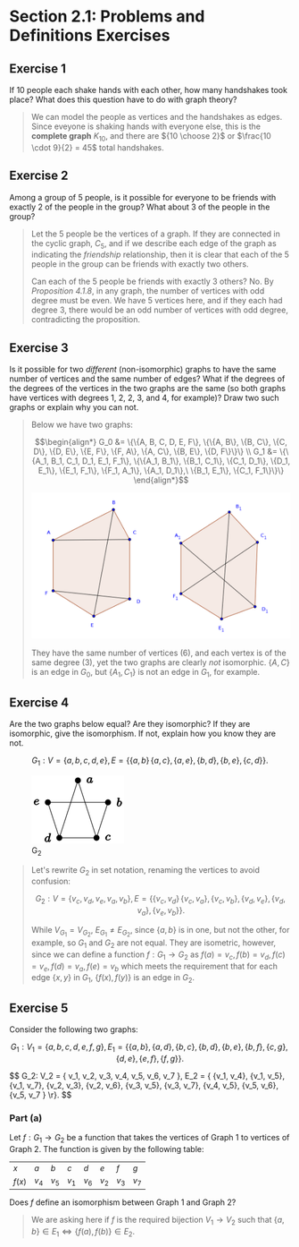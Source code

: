 # Section 2.1: Problems and Definitions Exercises


## Exercise 1

If 10 people each shake hands with each other, how many handshakes took place?
What does this question have to do with graph theory?

> We can model the people as vertices and the handshakes as edges. Since
> eveyone is shaking hands with everyone else, this is the **complete graph**
> $K_10$, and there are ${10 \choose 2}$ or
> $\frac{10 \cdot 9}{2} = 45$ total handshakes.


## Exercise 2

Among a group of 5 people, is it possible for everyone to be friends with
exactly 2 of the people in the group? What about 3 of the people in the group?

> Let the 5 people be the vertices of a graph.  If they are connected in the
> cyclic graph, $C_5$, and if we describe each edge of the graph as indicating
> the *friendship* relationship, then it is clear that each of the 5 people
> in the group can be friends with exactly two others.
>
> Can each of the 5 people be friends with exactly 3 others? No. By
> *Proposition 4.1.8*, in any graph, the number of vertices with odd degree
> must be even.  We have 5 vertices here, and if they each had degree 3, there
> would be an odd number of vertices with odd degree, contradicting the
> proposition.


## Exercise 3

Is it possible for two *different* (non-isomorphic) graphs to have the same
number of vertices and the same number of edges?  What if the degrees of the
degrees of the vertices in the two graphs are the same (so both graphs have
vertices with degrees 1, 2, 2, 3, and 4, for example)? Draw two such graphs
or explain why you can not.

> Below we have two graphs:
> ```math
> \begin{align*}
> G_0 &= \{\{A, B, C, D, E, F\}, \{\{A, B\}, \{B, C\}, \{C, D\}, \{D, E\},
> \{E, F\}, \{F, A\}, \{A, C\}, \{B, E\}, \{D, F\}\}\} \\
> G_1 &= \{\{A_1, B_1, C_1, D_1, E_1, F_1\}, \{\{A_1, B_1\}, \{B_1, C_1\},
> \{C_1, D_1\}, \{D_1, E_1\}, \{E_1, F_1\}, \{F_1, A_1\}, \{A_1, D_1\},\
> \{B_1, E_1\}, \{C_1, F_1\}\}\}
> \end{align*}
> ```
>  ![Non-isometric Graphs](illustrations/non-isometric_graphs.png)
>
> They have the same number of vertices (6), and each vertex is of the same
> degree (3), yet the two graphs are clearly *not* isomorphic. $\{A, C\}$ is
> an edge in $G_0$, but $\{A_1, C_1\}$ is not an edge in $G_1$, for example.


## Exercise 4

Are the two graphs below equal? Are they isomorphic? If they are isomorphic,
give the isomorphism. If not, explain how you know they are not.

$$
G_1: V = \{a, b, c, d, e\}, E = \{\{a, b\}\, \{a, c\}, \{a, e\}, \{b, d\},
         \{b, e\}, \{c, d\}\}.
$$

<figure>
<img src="illustrations/ex4.1.4g2.svg" alt="Graph 2">
<figcaption>
G<sub>2</sub>
</figcaption>
</figure>

> Let's rewrite $G_2$ in set notation, renaming the vertices to avoid
> confusion:
>
> $$ 
> G_2: V = \{v_c, v_d, v_e, v_a, v_b\}, E = \{\{v_c, v_d\}\, \{v_c, v_a\},
> \{v_c, v_b\}, \{v_d, v_e\}, \{v_d, v_a\}, \{v_e, v_b\}\}.
> $$ 
>
> While $V_{G_1} = V_{G_2}$, $E_{G_1} \neq E_{G_2}$, since $\{a, b\}$ is
> in one, but not the other, for example, so $G_1$ and $G_2$ are not equal.
> They are isometric, however, since we can define a function
> $f: G_1 \rightarrow G_2$ as 
> $f(a) = v_c, f(b) = v_d, f(c) = v_e, f(d) = v_a, f(e) = v_b$ which meets the
> requirement that for each edge $\{x, y\}$ in $G_1$,
> $\{f(x), f(y)\}$ is an edge in $G_2$.


## Exercise 5

Consider the following two graphs:

$$
G_1: V_1 = \{ a, b, c, d, e, f, g \},
E_1 = \{ \{ a, b \}, \{ a, d \}, \{ b, c \}, \{b, d \},
\{ b, e \}, \{ b, f \}, \{ c, g \}, \{ d, e \}, \{ e, f \},
\{ f, g \} \}.
$$

$$
G_2: V_2 = \{ v_1, v_2, v_3, v_4, v_5, v_6, v_7 \},
E_2 = \{ \{v_1, v_4\}, \{v_1, v_5\}, \{v_1, v_7\},
\{v_2, v_3\}, \{v_2, v_6\}, \{v_3, v_5\}, \{v_3, v_7\},
\{v_4, v_5\}, \{v_5, v_6\}, \{v_5, v_7 \} \r}.
$$

### Part (a)

Let $f: G_1 \rightarrow G_2$ be a function that takes the vertices of Graph 1
to vertices of Graph 2. The function is given by the following table:

|        |       |       |       |       |       |       |       |
|--------|-------|-------|-------|-------|-------|-------|-------|
| $x$    | $a$   | $b$   | $c$   | $d$   | $e$   | $f$   | $g$   |
| $f(x)$ | $v_4$ | $v_5$ | $v_1$ | $v_6$ | $v_2$ | $v_3$ | $v_7$ |

Does $f$ define an isomorphism between Graph 1 and Graph 2?

> We are asking here if $f$ is the required bijection
> $V_1 \rightarrow V_2$ such that
> $\{a, b\} \in E_1 \iff \{f(a), f(b)\} \in E_2$.
